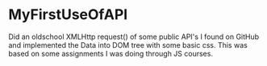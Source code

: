 # MyFirstUseOfAPI
Did an oldschool XMLHttp request() of some public API's I found on GitHub and implemented the Data into DOM tree with some basic css. 
This was based on some assignments I was doing through JS courses.
